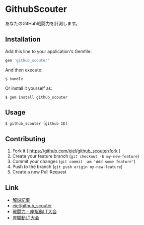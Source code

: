 # GithubScouter

あなたのGitHub戦闘力を計測します。

## Installation

Add this line to your application's Gemfile:

```ruby
gem 'github_scouter'
```

And then execute:

    $ bundle

Or install it yourself as:

    $ gem install github_scouter

## Usage

    $ github_scouter [github ID]

## Contributing

1. Fork it ( https://github.com/eiel/github_scouter/fork )
2. Create your feature branch (`git checkout -b my-new-feature`)
3. Commit your changes (`git commit -am 'Add some feature'`)
4. Push to the branch (`git push origin my-new-feature`)
5. Create a new Pull Request

## Link

* [解説記事](http://blog.eiel.info/blog/2014/09/13/github-scouter/)
* [eiel/github_scouter](https://github.com/eiel/github_scouter)
* [戦闘力 - 座駆動LT大会](https://speakerdeck.com/eiel/zhan-dou-li)
* [座駆動LT大会](http://gbdaitokai.doorkeeper.jp/events/12940)
